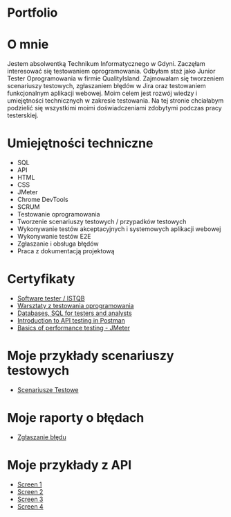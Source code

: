 # Portfolio

# O mnie

Jestem absolwentką Technikum Informatycznego w Gdyni. Zaczęłam interesować się testowaniem oprogramowania. Odbyłam staż jako Junior Tester Oprogramowania w firmie QualityIsland. Zajmowałam się tworzeniem scenariuszy testowych, zgłaszaniem błędów w Jira oraz testowaniem funkcjonalnym aplikacji webowej. Moim celem jest rozwój wiedzy i umiejętności technicznych w zakresie testowania.
Na tej stronie chciałabym podzielić się wszystkimi moimi doświadczeniami zdobytymi podczas pracy testerskiej.

# Umiejętności techniczne

* SQL
* API
* HTML
* CSS
* JMeter
* Chrome DevTools
* SCRUM
* Testowanie oprogramowania
* Tworzenie scenariuszy testowych / przypadków testowych
* Wykonywanie testów akceptacyjnych i systemowych aplikacji webowej
* Wykonywanie testów E2E
* Zgłaszanie i obsługa błędów
* Praca z dokumentacją projektową

# Certyfikaty

* [Software tester / ISTQB](https://verified.sertifier.com/en/verify/14967931727049/?ref=email)
* [Warsztaty z testowania oprogramowania](https://verified.sertifier.com/en/verify/45903686315673/?ref=email)
* [Databases, SQL for testers and analysts](https://verified.sertifier.com/en/verify/69747822201899/?ref=email)
* [Introduction to API testing in Postman](https://verified.sertifier.com/en/verify/09024052857712/?ref=email)
* [Basics of performance testing - JMeter](https://verified.sertifier.com/en/verify/88020471761589/?ref=email)




# Moje przykłady scenariuszy testowych
* [Scenariusze Testowe](https://docs.google.com/spreadsheets/d/1-_SAIhu9nLwYisdWURTXQPPpTDfcQXt7/edit?usp=drive_link&ouid=114041096437857829495&rtpof=true&sd=true)

# Moje raporty o błędach
* [Zgłaszanie błędu](https://drive.google.com/file/d/1toDMhDgKyc4zow8LMf4WrNmcX9SV8X7L/view?usp=drive_link)

# Moje przykłady z API
* [Screen 1](https://drive.google.com/file/d/12DGpJkfe84sTBWxEAPzUm0gRx89XfaRa/view?usp=drive_link)
* [Screen 2](https://drive.google.com/file/d/1kgJYhGUSUV4PvkZmy5wgjlporGprDPy0/view?usp=drive_link)
* [Screen 3](https://drive.google.com/file/d/1d1HBWQiMPpmnWEP0MC-Rpe6ESHPEIib7/view?usp=drive_link)
* [Screen 4](https://drive.google.com/file/d/1Zu2AZE6T9qV621qVlrw015oH-HGedrsS/view?usp=drive_link)









